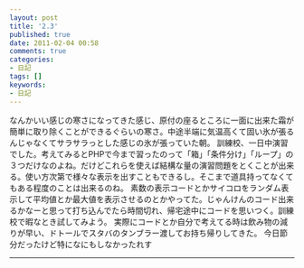 ```yaml
---
layout: post
title: '2.3'
published: true
date: 2011-02-04 00:58
comments: true
categories:
- 日記
tags: []
keywords:
- 日記
---
```

なんかいい感じの寒さになってきた感じ、原付の座るところに一面に出来た霜が簡単に取り除くことができるぐらいの寒さ。中途半端に気温高くて固い氷が張るんじゃなくてサラサラっとした感じの氷が張っていた朝。
訓練校、一日中演習でした。考えてみるとPHPで今まで習ったのって「箱」「条件分け」「ループ」の３つだけなのよね。だけどこれらを使えば結構な量の演習問題をとくことが出来る。使い方次第で様々な表示を出すこともできるし。そこまで道具持ってなくてもある程度のことは出来るのね。
素数の表示コードとかサイコロをランダム表示して平均値とか最大値を表示させるのとかやってた。じゃんけんのコード出来るかなーと思って打ち込んでたら時間切れ、帰宅途中にコードを思いつく。訓練校で暇なとき試してみよう。
実際にコードとか自分で考えてる時は飲み物の減りが早い、ドトールでスタバのタンブラー渡してお持ち帰りしてきた。
今日節分だったけど特になにもしなかったれす

---

